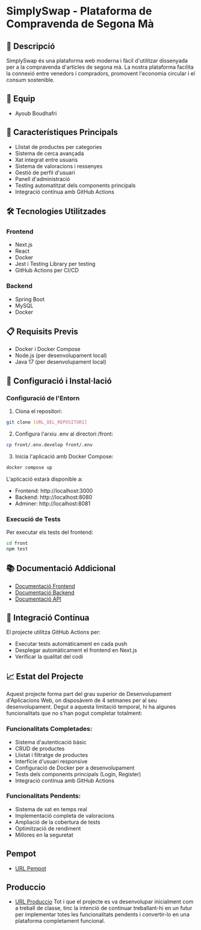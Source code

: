 # SimplySwap - Plataforma de Compravenda de Segona Mà

## 🌟 Descripció
SimplySwap és una plataforma web moderna i fàcil d'utilitzar dissenyada per a la compravenda d'articles de segona mà. La nostra plataforma facilita la connexió entre venedors i compradors, promovent l'economia circular i el consum sostenible.

## 👥 Equip
- Ayoub Boudhafri

## 🚀 Característiques Principals
- Llistat de productes per categories
- Sistema de cerca avançada
- Xat integrat entre usuaris
- Sistema de valoracions i ressenyes
- Gestió de perfil d'usuari
- Panell d'administració
- Testing automatitzat dels components principals
- Integració contínua amb GitHub Actions

## 🛠️ Tecnologies Utilitzades
### Frontend
- Next.js
- React
- Docker
- Jest i Testing Library per testing
- GitHub Actions per CI/CD

### Backend
- Spring Boot
- MySQL
- Docker

## 📋 Requisits Previs
- Docker i Docker Compose
- Node.js (per desenvolupament local)
- Java 17 (per desenvolupament local)

## 🔧 Configuració i Instal·lació

### Configuració de l'Entorn
1. Clona el repositori:
```bash
git clone [URL_DEL_REPOSITORI]
```

2. Configura l'arxiu .env al directori /front:
```bash
cp front/.env.develop front/.env
```

3. Inicia l'aplicació amb Docker Compose:
```bash
docker compose up
```

L'aplicació estarà disponible a:
- Frontend: http://localhost:3000
- Backend: http://localhost:8080
- Adminer: http://localhost:8081

### Execució de Tests
Per executar els tests del frontend:
```bash
cd front
npm test
```

## 📚 Documentació Addicional
- [Documentació Frontend](/front/README.md)
- [Documentació Backend](/back/README.md)
- [Documentació API](/doc/API.md)

## 🔄 Integració Contínua
El projecte utilitza GitHub Actions per:
- Executar tests automàticament en cada push
- Desplegar automàticament el frontend en Next.js
- Verificar la qualitat del codi

## 📈 Estat del Projecte
Aquest projecte forma part del grau superior de Desenvolupament d'Aplicacions Web, on disposàvem de 4 setmanes per al seu desenvolupament. Degut a aquesta limitació temporal, hi ha algunes funcionalitats que no s'han pogut completar totalment:

### Funcionalitats Completades:
- Sistema d'autenticació bàsic
- CRUD de productes
- Llistat i filtratge de productes
- Interfície d'usuari responsive
- Configuració de Docker per a desenvolupament
- Tests dels components principals (Login, Register)
- Integració contínua amb GitHub Actions

### Funcionalitats Pendents:
- Sistema de xat en temps real
- Implementació completa de valoracions
- Ampliació de la cobertura de tests
- Optimització de rendiment
- Millores en la seguretat

## Pempot 
- [URL Pempot](https://design.penpot.app/#/view?file-id=456eee66-5663-80cb-8005-d3666a77d139&page-id=456eee66-5663-80cb-8005-d3666a77d13a&section=interactions&index=0&share-id=4bbd81c9-0a59-81dd-8005-efadcc6987fc)

## Produccio
- [URL Produccio](http://simplyswap.daw.inspedralbes.cat/inmobiliaria)
Tot i que el projecte es va desenvolupar inicialment com a treball de classe, tinc la intenció de continuar treballant-hi en un futur per implementar totes les funcionalitats pendents i convertir-lo en una plataforma completament funcional.



